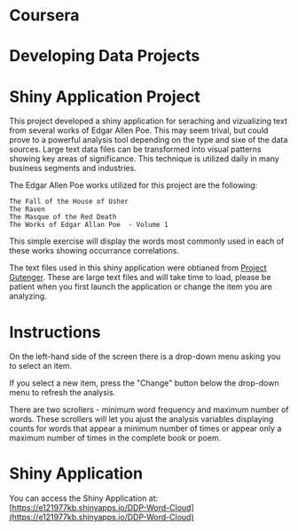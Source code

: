 # Coursera 
# Developing Data Projects
# Shiny Application Project

This project developed a shiny application for seraching and vizualizing text from several works of Edgar Allen Poe.
This may seem trival, but could prove to a powerful analysis tool depending on the type and sixe of the data sources. Large text data files can be transformed into visual patterns showing key areas of significance. This technique is utilized daily in many business segments and industries. 

The Edgar Allen Poe works utilized for this project are the following:

    The Fall of the House of Usher
    The Raven
    The Masque of the Red Death
    The Works of Edgar Allan Poe  - Volume 1

This simple exercise will display the words most commonly used in each of these works showing occurrance correlations.

The text files used in this shiny application were obtianed from [Project Gutenger](http://www.gutenberg.org). These are large text files and will take time to load, please be patient when you first launch the application or change the item you are analyzing. 

# Instructions 

On the left-hand side of the screen there is a drop-down menu asking you to select an item. 

If you select a new item, press the "Change" button below the drop-down menu to refresh the analysis. 

There are two scrollers - minimum word frequency and maximum number of words. These scrollers will let you ajust the analysis variables displaying counts for words that appear a minimum number of times or appear only a maximum number of times in the complete book or poem.

# Shiny Application

You can access the Shiny Application at: [https://e121977kb.shinyapps.io/DDP-Word-Cloud](https://e121977kb.shinyapps.io/DDP-Word-Cloud)
